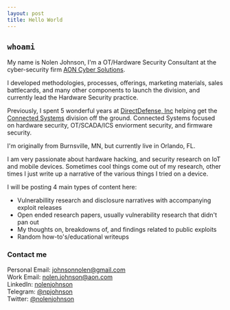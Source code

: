 ```yaml
---
layout: post
title: Hello World
---
```


## `whoami`

My name is Nolen Johnson, I'm a OT/Hardware Security Consultant at the cyber-security firm [AON Cyber Solutions](https://www.aon.com/en/capabilities/cyber-resilience).

I developed methodologies, processes, offerings, marketing materials, sales battlecards, and many other components to launch the division, and currently lead the Hardware Security practice.

Previously, I spent 5 wonderful years at [DirectDefense, Inc](https://www.directdefense.com/) helping get the [Connected Systems](https://www.directdefense.com/services/connected-systems/) division off the ground. Connected Systems focused on hardware security, OT/SCADA/ICS enviorment security, and firmware security.

I'm originally from Burnsville, MN, but currently live in Orlando, FL.

I am very passionate about hardware hacking, and security research on IoT and mobile devices. Sometimes cool things come out of my research, other times I just write up a narrative of the various things I tried on a device.

I will be posting 4 main types of content here:

* Vulnerabillity research and disclosure narratives with accompanying exploit releases
* Open ended research papers, usually vulnerability research that didn't pan out
* My thoughts on, breakdowns of, and findings related to public exploits
* Random how-to's/educational writeups

### Contact me

Personal Email: [johnsonnolen@gmail.com](mailto:johnsonnolen@gmail.com)<br/>
Work Email: [nolen.johnson@aon.com](mailto:nolen.johnson@aon.com)<br/>LinkedIn: [nolenjohnson](https://www.linkedin.com/in/nolenjohnson/)<br/>Telegram: [@npjohnson](https://telegram.me/npjohnson)<br/>
Twitter: [@nolenjohnson](https://twitter.com/nolenjohnson)<br/>

